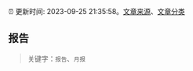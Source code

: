 :alarm_clock: 更新时间: 2023-09-25 21:35:58。[文章来源](/README.md)、[文章分类](/TAGS.md)

## 报告


> 关键字：`报告`、`月报`



